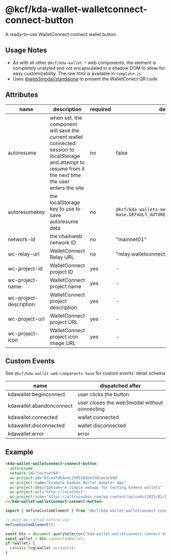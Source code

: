 # @kcf/kda-wallet-walletconnect-connect-button

A ready-to-use WalletConnect connect wallet button.

## Usage Notes

- As with all other `@kcf/kda-wallet-*` web components, the element is completely unstyled and not encapsulated in a shadow DOM to allow for easy customizability. The raw html is available in `template.js`
- Uses [@web3modal/standalone](https://github.com/WalletConnect/web3modal/tree/V2/packages/standalone) to present the WalletConect QR code

## Attributes

| name                   | description                                                                                                                                                 | required | default                                                                    |
| ---------------------- | ----------------------------------------------------------------------------------------------------------------------------------------------------------- | -------- | -------------------------------------------------------------------------- |
| autoresume             | when set, the component will save the current wallet connected session to localStorage and attempt to resume from it the next time the user enters the site | no       | false                                                                      |
| autoresumekey          | the localStorage key to use to save autoresume data                                                                                                         | no       | `@kcf/kda-wallets-web-components-base.DEFAULT_AUTORESUME_LOCALSTORAGE_KEY` |
| network-id             | the chainweb network ID                                                                                                                                     | no       | "mainnet01"                                                                |
| wc-relay-url           | WalletConnect Relay URL                                                                                                                                     | no       | "relay.walletconnect.com"                                                  |
| wc-project-id          | WalletConnect project ID                                                                                                                                    | yes      | -                                                                          |
| wc-project-name        | WalletConnect project name                                                                                                                                  | yes      | -                                                                          |
| wc-project-description | WalletConnect project description                                                                                                                           | yes      | -                                                                          |
| wc-project-url         | WalletConnect project URL                                                                                                                                   | yes      | -                                                                          |
| wc-project-icon        | WalletConnect project icon image URL                                                                                                                        | yes      | -                                                                          |

## Custom Events

See `@kcf/kda-wallet-web-components-base` for custom events' detail schema

| name                     | dispatched after                             |
| ------------------------ | -------------------------------------------- |
| kdawallet:beginconnect   | user clicks the button                       |
| kdawallet:abandonconnect | user closes the web3modal without connecting |
| kdawallet:connected      | wallet connected                             |
| kdawallet:disconnected   | wallet disconnected                          |
| kdawallet:error          | error                                        |

## Example

```html
<kda-wallet-walletconnect-connect-button
  autoresume
  network-id="testnet04"
  wc-project-id="67ce47db9e4c2585385be3581ee3cb9d"
  wc-project-name="Example Kadena Wallet Adapter App"
  wc-project-description="A simple webapp for testing kadena wallets"
  wc-project-url="http://localhost"
  wc-project-icon="https://altcoinsbox.com/wp-content/uploads/2023/01/kadena-logo-300x300.webp"
></kda-wallet-walletconnect-connect-button>
```

```js
import { defineCustomElement } from "@kcf/kda-wallet-walletconnect-connect-button";

// must be called before use
defineCustomElement();

const btn = document.querySelector("kda-wallet-walletconnect-connect-button");
const wallet = btn.connectedWallet;
if (wallet) {
  console.log(wallet.accounts);
}
```
